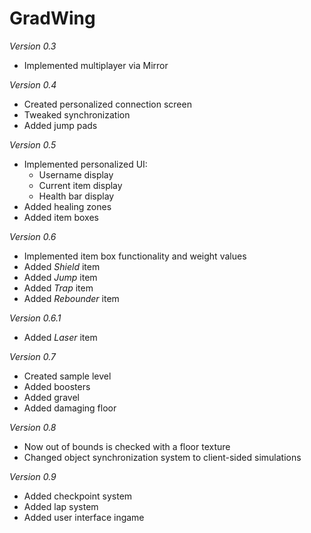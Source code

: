# GradWing

*Version 0.3*
- Implemented multiplayer via Mirror

*Version 0.4*
- Created personalized connection screen
- Tweaked synchronization
- Added jump pads

*Version 0.5*
- Implemented personalized UI:
  - Username display
  - Current item display
  - Health bar display
- Added healing zones
- Added item boxes

*Version 0.6*
- Implemented item box functionality and weight values
- Added _Shield_ item
- Added _Jump_ item
- Added _Trap_ item
- Added _Rebounder_ item

*Version 0.6.1*
- Added _Laser_ item

*Version 0.7*
- Created sample level
- Added boosters
- Added gravel
- Added damaging floor

*Version 0.8*
- Now out of bounds is checked with a floor texture
- Changed object synchronization system to client-sided simulations

*Version 0.9*
- Added checkpoint system
- Added lap system
- Added user interface ingame